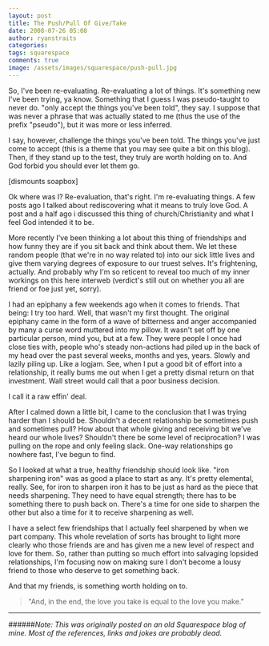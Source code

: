 ```yaml
---
layout: post
title: The Push/Pull Of Give/Take
date: 2008-07-26 05:08
author: ryanstraits
categories: 
tags: squarespace
comments: true
image: /assets/images/squarespace/push-pull.jpg
---
```


So, I've been re-evaluating. Re-evaluating a lot of things. It's something new I've been trying, ya know. Something that I guess I was pseudo-taught to never do. "only accept the things you've been told", they say. I suppose that was never a phrase that was actually stated to me (thus the use of the prefix "pseudo"), but it was more or less inferred.

<!-- break -->

I say, however, challenge the things you've been told. The things you've just come to accept (this is a theme that you may see quite a bit on this blog). Then, if they stand up to the test, they truly are worth holding on to. And God forbid you should ever let them go.

[dismounts soapbox]

Ok where was I? Re-evaluation, that's right. I'm re-evaluating things. A few posts ago I talked about rediscovering what it means to truly love God. A post and a half ago i discussed this thing of church/Christianity and what I feel God intended it to be.

More recently I've been thinking a lot about this thing of friendships and how funny they are if you sit back and think about them. We let these random people (that we're in no way related to) into our sick little lives and give them varying degrees of exposure to our truest selves. It's frightening, actually. And probably why I'm so reticent to reveal too much of my inner workings on this here interweb (verdict's still out on whether you all are friend or foe just yet, sorry).

I had an epiphany a few weekends ago when it comes to friends. That being: I try too hard. Well, that wasn't my first thought. The original epiphany came in the form of a wave of bitterness and anger accompanied by many a curse word muttered into my pillow. It wasn't set off by one particular person, mind you, but at a few. They were people I once had close ties with, people who's steady non-actions had piled up in the back of my head over the past several weeks, months and yes, years. Slowly and lazily piling up. Like a logjam. See, when I put a good bit of effort into a relationship, it really bums me out when I get a pretty dismal return on that investment. Wall street would call that a poor business decision.

I call it a raw effin' deal.

After I calmed down a little bit, I came to the conclusion that I was trying harder than I should be. Shouldn't a decent relationship be sometimes push and sometimes pull? How about that whole giving and receiving bit we've heard our whole lives? Shouldn't there be some level of reciprocation? I was pulling on the rope and only feeling slack. One-way relationships go nowhere fast, I've begun to find.

So I looked at what a true, healthy friendship should look like. "iron sharpening iron" was as good a place to start as any. It's pretty elemental, really. See, for iron to sharpen iron it has to be just as hard as the piece that needs sharpening. They need to have equal strength; there has to be something there to push back on. There's a time for one side to sharpen the other but also a time for it to receive sharpening as well.

I have a select few friendships that I actually feel sharpened by when we part company. This whole revelation of sorts has brought to light more clearly who those friends are and has given me a new level of respect and love for them. So, rather than putting so much effort into salvaging lopsided relationships, I'm focusing now on making sure I don't become a lousy friend to those who deserve to get something back.

And that my friends, is something worth holding on to.

> "And, in the end, the love you take is equal to the love you make."

---

######*Note: This was originally posted on an old Squarespace blog of mine. Most of the references, links and jokes are probably dead.*

